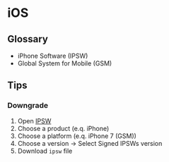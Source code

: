 # iOS

## Glossary

- iPhone Software (IPSW)
- Global System for Mobile (GSM)

## Tips

### Downgrade

<!--
https://www.youtube.com/watch?v=m_lCtVdrbSo&t=106s
-->

1. Open [IPSW](https://ipsw.me/)
2. Choose a product (e.q. iPhone)
3. Choose a platform (e.q. iPhone 7 (GSM))
4. Choose a version -> Select Signed IPSWs version
5. Download `ipsw` file
